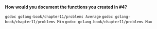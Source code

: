 **How would you document the functions you created in #4?**

`godoc golang-book/chapter11/problems Average`
`godoc golang-book/chapter11/problems Min`
`godoc golang-book/chapter11/problems Max`